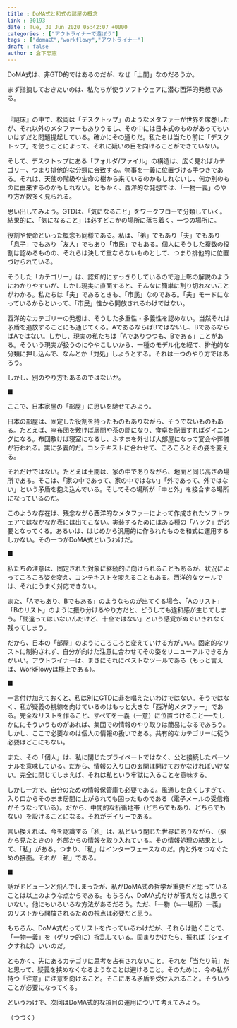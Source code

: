 ```yaml
---
title : DoMA式と和式の部屋の概念
link : 30193
date : Tue, 30 Jun 2020 05:42:07 +0000
categories : ["アウトライナーで遊ぼう"]
tags : ["doma式","workflowy","アウトライナー"]
draft : false
author : 倉下忠憲
---
```


DoMA式は、非GTD的ではあるのだが、なぜ「土間」なのだろうか。

まず指摘しておきたいのは、私たちが使うソフトウェアに潜む西洋的発想である。

<p style="text-align: center;"><a href="http://www.amazon.co.jp/exec/obidos/ASIN/B07GN9KRBF/rashita1000-22/ref=nosim/" target="_blank" rel="noopener noreferrer" name="amazletlink"><img class="aligncenter" style="border: none;" src="https://m.media-amazon.com/images/I/41c4zc3-3LL._SY346_.jpg" alt="" /></a></p>

『謎床』の中で、松岡は「デスクトップ」のようなメタファーが世界を席巻したが、それ以外のメタファーもありうるし、その中には日本式のものがあってもいいはずだと問題提起している。確かにその通りだ。私たちは当たり前に「デスクトップ」を使うことによって、それに疑いの目を向けることができていない。

そして、デスクトップにある「フォルダ/ファイル」の構造は、広く見ればカテゴリー、つまり排他的な分類に合致する。物事を一義に位置づける手つきである。それは、天使の階級や生命の樹から来ているのかもしれないし、何か別のものに由来するのかもしれない。ともかく、西洋的な発想では、「一物一義」のやり方が数多く見られる。

思い出してみよう。GTDは、「気になること」をワークフローで分類していく。結果的に、「気になること」は必ずどこかの場所に落ち着く。一つの場所に。

役割や使命といった概念も同様である。私は、「弟」でもあり「夫」でもあり「息子」でもあり「友人」でもあり「市民」でもある。個人にそうした複数の役割は認めるものの、それらは決して重ならないものとして、つまり排他的に位置づけられている。

そうした「カテゴリー」は、認知的にすっきりしているので池上彰の解説のようにわかりやすいが、しかし現実に直面すると、そんなに簡単に割り切れないことがわかる。私たちは「夫」であるときも、「市民」なのである。「夫」モードになっているからといって、「市民」性から開放されるわけではない。

西洋的なカテゴリーの発想は、そうした多重性・多義性を認めない。当然それは矛盾を追放することにも通じてくる。AであるならばBではないし、BであるならばAではない。しかし、現実の私たちは「Aでありつつも、Bである」ことがある。そういう現実が扱うのにややこしいから、一種のモデル化を経て、排他的な分類に押し込んで、なんとか「対処」しようとする。それは一つのやり方ではあろう。

しかし、別のやり方もあるのではないか。

■

ここで、日本家屋の「部屋」に思いを馳せてみよう。

日本の部屋は、固定した役割を持ったものもありながら、そうでないものもある。たとえば、座布団を敷けば居間や茶の間になり、食卓を配置すればダイニングになる。布団敷けば寝室になるし、ふすまを外せば大部屋になって宴会や葬儀が行われる。実に多義的だ。コンテキストに合わせて、ころころとその姿を変える。

それだけではない。たとえば土間は、家の中でありながら、地面と同じ高さの場所である。そこは、「家の中であって、家の中ではない」「外であって、外ではない」という矛盾を抱え込んでいる。そしてその場所が「中と外」を接合する場所になっているのだ。

このような存在は、残念ながら西洋的なメタファーによって作成されたソフトウェアではなかなか表には出てこない。実装するためにはある種の「ハック」が必要となってくる。あるいは、はじめから汎用的に作られたものを和式に運用するしかない。その一つがDoMA式というわけだ。

■

私たちの注意は、固定された対象に継続的に向けられることもあるが、状況によってころころ姿を変え、コンテキストを変えることもある。西洋的なツールでは、それにうまく対応できない。

また、「Aでもあり、Bでもある」のようなものが出てくる場合、「Aのリスト」「Bのリスト」のように振り分けるやり方だと、どうしても違和感が生じてしまう。「間違ってはいないんだけど、十全ではない」という感覚がぬぐいきれなく残ってしまう。

だから、日本の「部屋」のようにころころと変えていける方がいい。固定的なリストに制約されず、自分が向けた注意に合わせてその姿をリニューアルできる方がいい。アウトライナーは、まさにそれにベストなツールである（もっと言えば、WorkFlowyは極上である）。

■

一言付け加えておくと、私は別にGTDに非を唱えたいわけではない。そうではなく、私が疑義の視線を向けているのはもっと大きな「西洋的メタファー」である。完全なリストを作ること、すべてを一義（一意）に位置づけること──たしかににそういうものがあれば、集団での情報のやり取りは簡易になるであろう。しかし、ここで必要なのは個人の情報の扱いである。共有的なカテゴリーに従う必要はどこにもない。

また、その「個人」は、私に閉じたプライベートではなく、公と接続したパーソナルを意味している。だから、情報の入り口の玄関は開けておかなければいけない。完全に閉じてしまえば、それは私という牢獄に入ることを意味する。

しかし一方で、自分のための情報保管庫も必要である。風通しを良くしすぎて、入り口からそのまま居間に上がられても困ったものである（電子メールの受信箱がそうなっている）。だから、中間的な折衝地帯（どちらでもあり、どちらでもない）を設けることになる。それがデイリーである。

言い換えれば、今を認識する「私」は、私という閉じた世界にありながら、（脳から見たときの）外部からの情報を取り入れている。その情報処理の結果として、「私」がある。つまり、「私」はインターフェースなのだ。内と外をつなぐための接面。それが「私」である。

■

話がドビューンと飛んでしまったが、私がDoMA式の哲学が重要だと思っていることは以上のような点からである。もちろん、DoMA式だけが答えだとは思っていない。他にもいろいろな方法があるだろう。ただ、「一物（≒一場所）一義」のリストから開放されるための視点は必要だと思う。

もちろん、DoMA式だってリストを作っているわけだが、それらは動くことで、「一物一義」を（ゲリラ的に）撹乱している。固まりかけたら、振れば（シェイクすれば）いいのだ。

ともかく、先にあるカテゴリに思考を占有されないこと。それを「当たり前」だと思って、疑義を挟めなくなるようなことは避けること。そのために、今の私が持つ「注意」に注意を向けること。そこにある矛盾を受け入れること。そういうことが必要になってくる。

というわけで、次回はDoMA式的な項目の運用について考えてみよう。

（つづく）